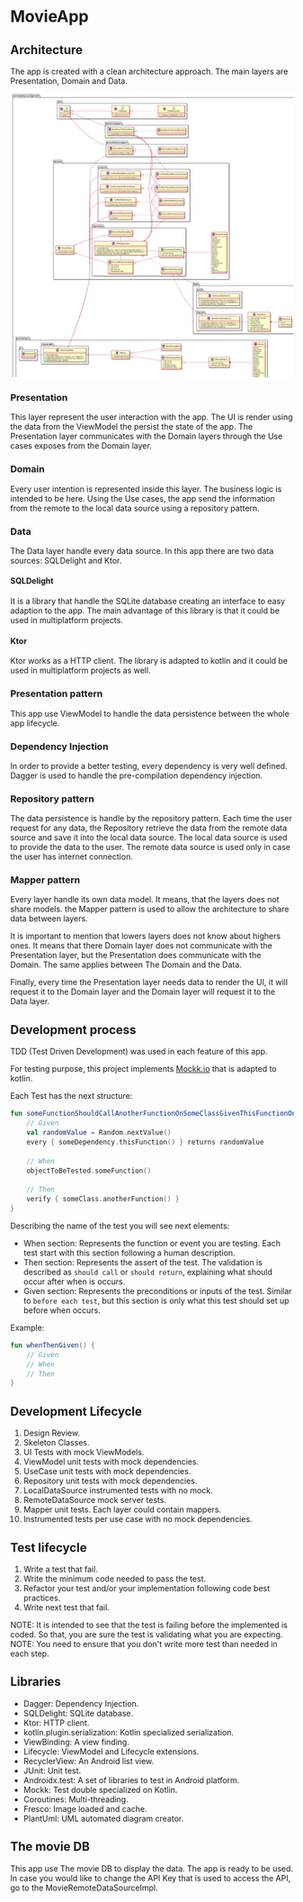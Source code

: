 # MovieApp

## Architecture

The app is created with a clean architecture approach. The main layers are Presentation, Domain and Data.

![MovieApp Architecture](./android/app/src/main/java/com/backbase/assignment/_app_architecture.png)

### Presentation

This layer represent the user interaction with the app. The UI is render using the data from the 
ViewModel the persist the state of the app. The Presentation layer communicates with the Domain layers 
through the Use cases exposes from the Domain layer.

### Domain

Every user intention is represented inside this layer. The business logic is intended to be here. Using
the Use cases, the app send the information from the remote to the local data source using a repository
pattern.

### Data

The Data layer handle every data source. In this app there are two data sources: SQLDelight and Ktor.

#### SQLDelight

It is a library that handle the SQLite database creating an interface to easy adaption to the app. 
The main advantage of this library is that it could be used in multiplatform projects.

#### Ktor

Ktor works as a HTTP client. The library is adapted to kotlin and it could be used in multiplatform
projects as well.

### Presentation pattern

This app use ViewModel to handle the data persistence between the whole app lifecycle.

### Dependency Injection

In order to provide a better testing, every dependency is very well defined. Dagger is used to handle
the pre-compilation dependency injection.

### Repository pattern

The data persistence is handle by the repository pattern. Each time the user request for any data,
the Repository retrieve the data from the remote data source and save it into the local data source.
The local data source is used to provide the data to the user. The remote data source is used only in
case the user has internet connection.

### Mapper pattern

Every layer handle its own data model. It means, that the layers does not share models. the Mapper 
pattern is used to allow the architecture to share data between layers.

It is important to mention that lowers layers does not know about highers ones. It means that there
Domain layer does not communicate with the Presentation layer, but the Presentation does communicate
with the Domain. The same applies between The Domain and the Data.
 
Finally, every time the Presentation layer needs data to render the UI, it will request it to the 
Domain layer and the Domain layer will request it to the Data layer.

## Development process

TDD (Test Driven Development) was used in each feature of this app.

For testing purpose, this project implements [Mockk.io](https://mockk.io/) that is adapted to kotlin.

Each Test has the next structure:
```kotlin
fun someFunctionShouldCallAnotherFunctionOnSomeClassGivenThisFunctionOnSomeDependencyObjectReturnsRandomValue() {
    // Given
    val randomValue = Random.nextValue()
    every { someDependency.thisFunction() } returns randomValue

    // When
    objectToBeTested.someFunction()

    // Then
    verify { someClass.anotherFunction() }
}
```

Describing the name of the test you will see next elements:
- When section: Represents the function or event you are testing. Each test start with this section following a human description.
- Then section: Represents the assert of the test. The validation is described as `should call` or `should return`, explaining what should occur after when is occurs.
- Given section: Represents the preconditions or inputs of the test. Similar to `before each test`, but this section is only what this test should set up before when occurs.

Example:
```kotlin
fun whenThenGiven() {
    // Given
    // When
    // Then
}
```

## Development Lifecycle

1. Design Review.
2. Skeleton Classes.
3. UI Tests with mock ViewModels.
4. ViewModel unit tests with mock dependencies.
5. UseCase unit tests with mock dependencies.
6. Repository unit tests with mock dependencies.
7. LocalDataSource instrumented tests with no mock.
8. RemoteDataSource mock server tests.
9. Mapper unit tests. Each layer could contain mappers.
10. Instrumented tests per use case with no mock dependencies.

## Test lifecycle

1. Write a test that fail.
2. Write the minimum code needed to pass the test.
3. Refactor your test and/or your implementation following code best practices.
4. Write next test that fail.
 
NOTE: It is intended to see that the test is failing before the implemented is coded. So that, you
are sure the test is validating what you are expecting.
NOTE: You need to ensure that you don't write more test than needed in each step.

## Libraries

- Dagger: Dependency Injection.
- SQLDelight: SQLite database.
- Ktor: HTTP client.
- kotlin.plugin.serialization: Kotlin specialized serialization.
- ViewBinding: A view finding.
- Lifecycle: ViewModel and Lifecycle extensions.
- RecyclerView: An Android list view.
- JUnit: Unit test.
- Androidx.test: A set of libraries to test in Android platform.
- Mockk: Test double specialized on Kotlin.
- Coroutines: Multi-threading.
- Fresco: Image loaded and cache.
- PlantUml: UML automated diagram creator.

## The movie DB

This app use The movie DB to display the data. The app is ready to be used. In case you would like to
change the API Key that is used to access the API, go to the MovieRemoteDataSourceImpl.
